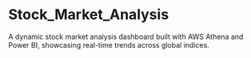 # Stock_Market_Analysis
A dynamic stock market analysis dashboard built with AWS Athena and Power BI, showcasing real-time trends across global indices.
